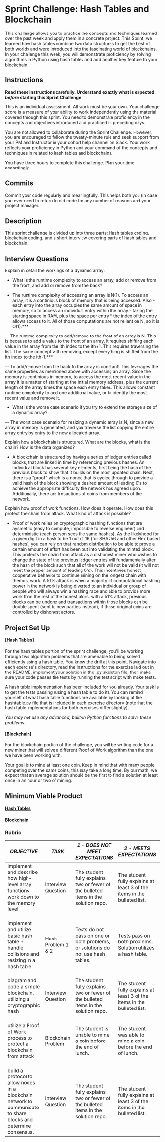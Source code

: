 # Sprint Challenge: Hash Tables and Blockchain

This challenge allows you to practice the concepts and techniques learned over the past week and apply them in a concrete project. This Sprint, we learned how hash tables combine two data structures to get the best of both worlds and were introduced into the fascinating world of blockchains. In your challenge this week, you will demonstrate proficiency by solving algorithms in Python using hash tables and add another key feature to your blockchain.

## Instructions

**Read these instructions carefully. Understand exactly what is expected _before_ starting this Sprint Challenge.**

This is an individual assessment. All work must be your own. Your challenge score is a measure of your ability to work independently using the material covered through this sprint. You need to demonstrate proficiency in the concepts and objectives introduced and practiced in preceding days.

You are not allowed to collaborate during the Sprint Challenge. However, you are encouraged to follow the twenty-minute rule and seek support from your PM and Instructor in your cohort help channel on Slack. Your work reflects your proficiency in Python and your command of the concepts and techniques in related to hash tables and blockchains.

You have three hours to complete this challenge. Plan your time accordingly.

## Commits

Commit your code regularly and meaningfully. This helps both you (in case you ever need to return to old code for any number of reasons and your project manager.

## Description

This sprint challenge is divided up into three parts:  Hash tables coding, blockchain coding, and a short interview covering parts of hash tables and blockchain.

## Interview Questions

Explain in detail the workings of a dynamic array:
* What is the runtime complexity to access an array, add or remove from the front, and add or remove from the back?

- The runtime complexity of accessing an array is N(1). To access an array, it is a continious block of memory that is being accessed. Also - each entry into the array occupies the same amount of space in memory, so to access an individual entry within the array - taking the starting space in RAM, plus the space per entry * the index of the entry allows access to it. All of those computations are not reliant on N, so it is O(1).***

-- The runtime complexity to add/remove to the front of an array is N. This is because to add a value to the front of an array, it requires shifting each value in the array from the ith index to the ith+1. This requires traversing the list. The same concept with removing, except everything is shifted from the ith index to the ith-1.***

-- To add/remove from the back fo the array is constant! This leverages the same properties as mentioned above with accessing an array. Since the memory is continious in memory, to access the most recent value in the array it is a matter of starting at the initial memory address, plus the current length of the array times the space each entry takes. This allows constant runtime complexity to add one additional value, or to identify the most recent value and remove it.


* What is the worse case scenario if you try to extend the storage size of a dynamic array?

-- The worst case scenario for resizing a dynamic array is N, since a new array in memory is generated, and you traverse the list copying the entire array entry by entry to the new allocated array.



Explain how a blockchain is structured. What are the blocks, what is the chain? How is the data organized?

- A blockchain is structured by having a series of ledger entries called blocks, that are linked in time by referencing previous hashes. An individual block has several key elements, first being the hash of the previous block to show that it builds on the most updated chain. Next, there is a "proof" which is a nonce that is cycled through to provide a valid hash of the block showing a desired amount of leading 0's to achieve the appropriate difficulty the network has agreed upon. Additionally, there are trnsactions of coins from members of the network.

Explain how proof of work functions. How does it operate. How does this protect the chain from attack. What kind of attack is possible? 

- Proof of work relies on cryptographic hashing functions that are aysmetric (easy to compute, impossible to reverse engineer) and deterministic (each person sees the same hashes). As the likelyhood for a given digit in a hash to be 1 out of 16 (for SHA256 and other Hex based hashes), you can rely on that random distribution to be able to prove a certain amount of effort has been put into validating the minted block. This protects the chain from attack as a dishonest miner who wishes to change the state of the previous ledger entries will fundamentally alter the hash of the block such that all of the work will not be valid (it will not meet the proper amount of leading 0's). This incentivies honest cooperative behavior to continue mining on the longest chain with themost work. A 51% attack is when a majority of computational hashing power in the network is being diverted to an individual or group of people who will always win a hashing race and able to provide more work than the rest of the honest ators. with a 51% attack, previous blocks can be undone and transactions within those blocks can be double spent (sent to new parties instead), if those original coins are controlled by dishonest actors.

## Project Set Up

#### [Hash Tables]

For the hash tables portion of the sprint challenge, you'll be working through two algorithm problems that are amenable to being solved efficiently using a hash table. You know the drill at this point. Navigate into each exercise's directory, read the instructions for the exercise laid out in the README, implement your solution in the .py skeleton file, then make sure your code passes the tests by running the test script with make tests.

A hash table implementation has been included for you already. Your task is to get the tests passing (using a hash table to do it). You can remind yourself of what hash table functions are available by looking at the hashtable.py file that is included in each exercise directory (note that the hash table implementations for both exercises differ slightly).

*You may not use any advanced, built-in Python functions to solve these problems.*

#### [Blockchain]

For the blockchain portion of the challenge, you will be writing code for a new miner that will solve a different Proof of Work algorithm than the one we have been working with.

Your goal is to mine at least one coin.  Keep in mind that with many people competing over the same coins, this may take a long time.  By our math, we expect that an average solution should be the first to find a solution at least once in an hour or two of mining.  

## Minimum Viable Product

#### [Hash Tables](https://github.com/LambdaSchool/Sprint-Challenge--Hash-BC/tree/master/hashtables)

#### [Blockchain](https://github.com/LambdaSchool/Sprint-Challenge--Hash-BC/tree/master/blockchain)


### Rubric

| *OBJECTIVE*                                                                                                     | *TASK*             | *1 - DOES NOT MEET EXPECTATIONS*                                                                                            | *2 - MEETS EXPECTATIONS*                                                                                                       | *3 - EXCEEDS EXPECTATIONS                                                                                                                             |
|-----------------------------------------------------------------------------------------------------------------|--------------------|-----------------------------------------------------------------------------------------------------------------------------|--------------------------------------------------------------------------------------------------------------------------------|-------------------------------------------------------------------------------------------------------------------------------------------------------|
| implement and describe how high-level array functions work down to the memory level                             | Interview Question | The student fully explains two or fewer of the bulleted items in the solution repo\. | The student fully explains at least 3 of the items in the bulleted list\.                                | The student fully explains 4 or more items from the bulleted list\.           |
| implement and utilize basic hash table + handle collisions and resizing in a hash table                         | Hash Problem 1 & 2 | Tests do not pass on one or both problems, or solutions do not use hash tables.                                             | Tests pass on both problems.  Solution utilizes a hash table.                                                                  | Tests pass on on both problems with solutions utilizing hash tables, linear runtime complexity, no flake8 complaints.                                 |
| diagram and code a simple blockchain, utilizing a cryptographic hash                                            | Interview Question | The student fully explains two or fewer of the bulleted items in the solution repo\. | The student fully explains at least 3 of the items in the bulleted list\.                                | The student fully explains 4 or more items from the bulleted list\.           |
| utilize a Proof of Work process to protect a blockchain from attack                                             | Blockchain Problem | The student is unable to mine a coin before the end of lunch.                                                               | The student was able to mine a coin before the end of lunch.                                                                   | The student presented a unique solution that was able to mine more than 100 coins before the end of lunch.                                            |
| build a protocol to allow nodes in a blockchain network to communicate to share blocks and determine consensus. | Interview Question | The student fully explains two or fewer of the bulleted items in the solution repo\. | The student fully explains at least 3 of the items in the bulleted list\.                                | The student fully explains 4 or more items from the bulleted list\.           |
